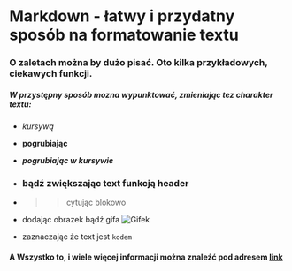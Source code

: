 # **Markdown** - łatwy i przydatny sposób na formatowanie textu

### O zaletach można by dużo pisać. Oto kilka przykładowych, ciekawych funkcji.

##### W przystępny sposób mozna wypunktować, zmieniając tez charakter textu:

- *kursywą*

- **pogrubiając**

- ***pogrubiając w kursywie***


- ### bądź zwiększając text funkcją header

- >>cytując blokowo

- dodając obrazek bądź gifa
![Gifek](https://media.giphy.com/media/26tP3M3i03hoIYL6M/giphy.gif) 

- zaznaczając że text jest `kodem`

#### A Wszystko to, i wiele więcej informacji można znaleźć pod adresem [link](https://docs.github.com/en/get-started/writing-on-github/getting-started-with-writing-and-formatting-on-github/basic-writing-and-formatting-syntax)

